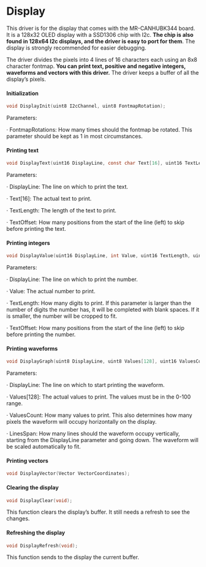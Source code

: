 # Display

This driver is for the display that comes with the MR-CANHUBK344 board. It is a 128x32 OLED display with a SSD1306 chip with I2c. **The chip is also found in 128x64 I2c displays, and the driver is easy to port for them**. The display is strongly recommended for easier debugging.

The driver divides the pixels into 4 lines of 16 characters each using an 8x8 character fontmap. **You can print text, positive and negative integers, waveforms and vectors with this driver.** The driver keeps a buffer of all the display’s pixels.

#### &#x20;Initialization

```c
void DisplayInit(uint8 I2cChannel, uint8 FontmapRotation);
```

Parameters:

·       FontmapRotations: How many times should the fontmap be rotated. This parameter should be kept as 1 in most circumstances.

#### Printing text

```c
void DisplayText(uint16 DisplayLine, const char Text[16], uint16 TextLength, uint16 TextOffset);
```

Parameters:

·       DisplayLine: The line on which to print the text.

·       Text\[16]: The actual text to print.

·       TextLength: The length of the text to print.

·       TextOffset: How many positions from the start of the line (left) to skip before printing the text.

#### Printing integers

```c
void DisplayValue(uint16 DisplayLine, int Value, uint16 TextLength, uint16 TextOffset);
```

Parameters:

·       DisplayLine: The line on which to print the number.

·       Value: The actual number to print.

·       TextLength: How many digits to print. If this parameter is larger than the number of digits the number has, it will be completed with blank spaces. If it is smaller, the number will be cropped to fit.

·       TextOffset: How many positions from the start of the line (left) to skip before printing the number.

#### Printing waveforms

```c
void DisplayGraph(uint8 DisplayLine, uint8 Values[128], uint16 ValuesCount, uint8 LinesSpan);
```

Parameters:

·       DisplayLine: The line on which to start printing the waveform.

·       Values\[128]: The actual values to print. The values must be in the 0-100 range.

·       ValuesCount: How many values to print. This also determines how many pixels the waveform will occupy horizontally on the display.

·       LinesSpan: How many lines should the waveform occupy vertically, starting from the DisplayLine parameter and going down. The waveform will be scaled automatically to fit.

#### Printing vectors

```c
void DisplayVector(Vector VectorCoordinates);
```

#### Clearing the display

```c
void DisplayClear(void);
```

This function clears the display’s buffer. It still needs a refresh to see the changes.

#### Refreshing the display

```c
void DisplayRefresh(void);
```

This function sends to the display the current buffer.

